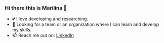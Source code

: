 ### Hi there this is Marilina 👋

- 💕 I love developing and researching.
- 👯 Looking for a team or an organization where I can learn and develop my skills.
- 📫 Reach me out on: <a href=www.linkedin.com/in/marilina-orihuela>LinkedIn</a>


<!--
**mary435/mary435** is a ✨ _special_ ✨ repository because its `README.md` (this file) appears on your GitHub profile.

Here are some ideas to get you started:

- - 🔭 I’m currently working on ...
- 🌱 I’m currently learning ...
-  I’m looking to collaborate on ...
- 🤔 I’m looking for help with ...
- 💬 Ask me about ...

- 😄 Pronouns: ...
- ⚡ Fun fact: ...
-->
